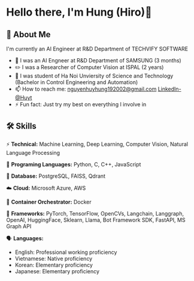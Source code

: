 # Hello there, I'm Hung (Hiro)👋
## 🚀 About Me
I'm currently an AI Engineer at R&D Department of TECHVIFY SOFTWARE
- :iphone: I was an AI Engneer at R&D Department of SAMSUNG (3 months)
- :pencil2: I was a Researcher of Computer Vision at ISPAL (2 years)
- 🔭 I was student of Ha Noi Unviersity of Science and Technology (Bachelor in Control Engineering and Automation)
- 📫 How to reach me: nguyenhuyhung192002@gmail.com [LinkedIn-@Huyt](https://www.linkedin.com/in/h%C3%B9ng-nguy%E1%BB%85n-huy-8888521b9/)
- ⚡ Fun fact: Just try my best on everything I involve in

## 🛠 Skills

⚡ **Technical:**  Machine Learning, Deep Learning, Computer Vision, Natural Language Processing

:newspaper: **Programing Languages:** Python, C, C++, JavaScript

:sandwich: **Database:** PostgreSQL, FAISS, Qdrant

:cloud: **Cloud:** Microsoft Azure, AWS

:truck: **Container Orchestrator:** Docker

:newspaper: **Frameworks:** PyTorch, TensorFlow, OpenCVs, Langchain, Langgraph, OpenAI, HuggingFace, Sklearn, Llama, Bot Framework SDK, FastAPI, MS Graph API

:speaking_head: **Languages:**

- English: Professional working proficiency 
- Vietnamese: Native proficiency
- Korean: Elementary proficiency
- Japanese: Elementary proficiency
